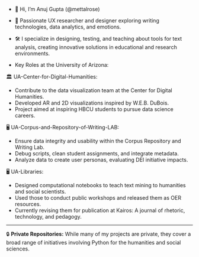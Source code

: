 + 👋 Hi, I’m Anuj Gupta (@mettalrose)
+ 👀 Passionate UX researcher and designer exploring writing technologies, data analytics, and emotions.
+ 🛠️ I specialize in designing, testing, and teaching about tools for text analysis, creating innovative solutions in educational and research environments.

+ Key Roles at the University of Arizona:

🏛️ UA-Center-for-Digital-Humanities:
  + Contribute to the data visualization team at the Center for Digital Humanities.
  + Developed AR and 2D visualizations inspired by W.E.B. DuBois.
  + Project aimed at inspiring HBCU students to pursue data science careers.

🖥️ UA-Corpus-and-Repository-of-Writing-LAB:
  + Ensure data integrity and usability within the Corpus Repository and Writing Lab.
  + Debug scripts, clean student assignments, and integrate metadata.
  + Analyze data to create user personas, evaluating DEI initiative impacts.

🖥️ UA-Libraries:
  + Designed computational notebooks to teach text mining to humanities and social scientists.
  + Used those to conduct public workshops and released them as OER resources.
  + Currently revising them for publication at Kairos: A journal of rhetoric, technology, and pedagogy.

---
🔒 **Private Repositories:**
  While many of my projects are private, they cover a broad range of initiatives involving Python for the humanities and social sciences. 


<!---
mettalrose/mettalrose is a ✨ special ✨ repository because its `README.md` (this file) appears on your GitHub profile.
You can click the Preview link to take a look at your changes.
--->
